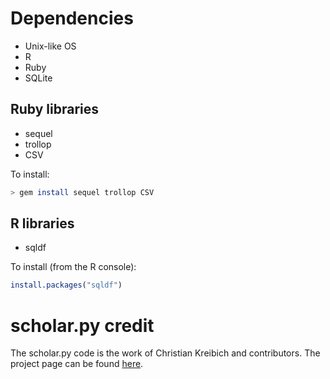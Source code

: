 # Dependencies

* Unix-like OS
* R
* Ruby
* SQLite

## Ruby libraries
* sequel
* trollop 
* CSV

To install:
```bash
> gem install sequel trollop CSV
```

## R libraries
* sqldf

To install (from the R console):
```R
install.packages("sqldf")
```

# scholar.py credit

The scholar.py code is the work of Christian Kreibich and contributors. The project page can be found [here](http://www.icir.org/christian/scholar.html).
